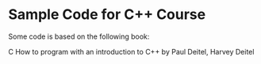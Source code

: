 # Sample Code for C++ Course

Some code is based on the following book:

C How to program with an introduction to C++ by Paul Deitel, Harvey Deitel
